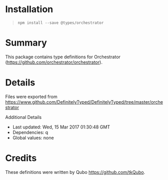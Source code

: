 # Installation
> `npm install --save @types/orchestrator`

# Summary
This package contains type definitions for Orchestrator (https://github.com/orchestrator/orchestrator).

# Details
Files were exported from https://www.github.com/DefinitelyTyped/DefinitelyTyped/tree/master/orchestrator

Additional Details
 * Last updated: Wed, 15 Mar 2017 01:30:48 GMT
 * Dependencies: q
 * Global values: none

# Credits
These definitions were written by Qubo <https://github.com/tkQubo>.

